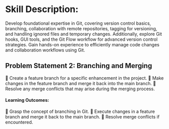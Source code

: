 # Skill Description:

Develop foundational expertise in Git, covering version control basics, branching, collaboration with
remote repositories, tagging for versioning, and handling ignored files and temporary changes.
Additionally, explore Git hooks, GUI tools, and the Git Flow workflow for advanced version control
strategies. Gain hands-on experience to efficiently manage code changes and collaboration
workflows using Git.

## Problem Statement 2: Branching and Merging

 Create a feature branch for a specific enhancement in the project.
 Make changes in the feature branch and merge it back into the main branch.
 Resolve any merge conflicts that may arise during the merging process.

#### Learning Outcomes:

 Grasp the concept of branching in Git.
 Execute changes in a feature branch and merge it back to the main branch.
 Resolve merge conflicts if encountered.
